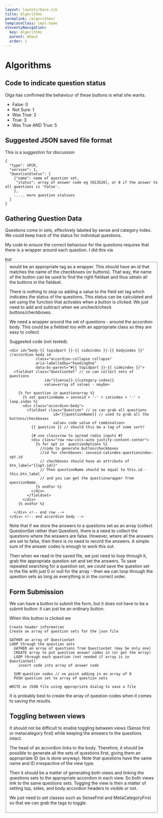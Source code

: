 ```yaml
---
layout: layouts/base.njk
title: Algorithms
permalink: /algorithms/
templateClass: tmpl-home
eleventyNavigation:
  key: Algorithms
  parent: About
  order: 1
---
```

# Algorithms
## Code to indicate question status
Olga has confirmed the behaviour of these buttons is what she wants.
- False: 0
- Not Sure: 1
- Was True: 2
- True: 3
- Was True AND True: 5

## Suggested JSON saved file format
This is a suggestion for discussion

```
{
  "type": SPCR,
  "version": 1,
  "QuestionStatus": [
    {"name": name of question set,
     "status": array of answer code eg [013520], or 0 if the answer to all questions is 'False'.
    },
    ..... more question statuses
  ]
}
```

## Gathering Question Data
Questions come in sets, effectively labeled by sense and category index. We could keep track of the status for individual questions.

My code to ensure the correct behaviour for the questions requires that there is a wrapper around each question. I did this via <form> but <fieldset> would be an appropriate tag as a wrapper. This should have an id that matches the name of the checkboxes (or buttons). That way, the name of the button can be used to find the right fieldset and thus obtain all the buttons in the fieldset.

There is nothing to stop us adding a value to the field set tag which indicates the status of the questions. This status can be calculated and set using the function that activates when a button is clicked. We just need to add and subtract when we uncheck/check buttons/checkboxes.

We need a wrapper around the set of questions - around the accordion body. This could be a fieldset too with an appropriate class so they are easy to collect.

Suggested code (not tested). 

```
<div id="body-{{ topidpart }}-{{ sideindex }}-{{ bodyindex }}" //accordion body id
            class="accordion-collapse collapse" 
            aria-labelledby="headingOne"
            data-bs-parent="#{{ topidpart }}-{{ sideindex }}">
  <fieldset class="QuestionSet" // so can collect sets of questions
                id="{{sense}}-{{category-index}} 
                value=array of values - maybe>

    {% for question in questionarray %}
      {% set questionName = senseid + '-' + catindex + '-' + loop.index %}
      <div class="accordion-body">
        <fieldset class="Question" // so can grab all questions
                    id="{{questionName}} // used to grab all the buttons/checkboxes
                    value= code value of combination>
          {{ question }} // should this be a tag of some sort?

          {# use class=row to spread radio inputs #}
          <div class="row row-cols-auto justify-content-center">
            {% for opt in  questionOptions %}
              //code to generate button/checkboxes 
              //id for checkboxes: senseid-catindex-questionindex-opt.id
              // checkboxes should have an attribute of btn_label="{{opt.id}}"
              // Then questionName should be equal to this.id - this.btn_label
              // and you can get the questionwrapper from questionName.
            {% endfor %}
          </div>
        </fieldset>
      </div>
    {% endfor %}

  </div> <!-- end row -->
</div> <!-- end accordion body -->
```

Note that if we store the answers to a questions set as an array (collect QuestionSet rather than Question), there is a need to collect the questions where the answers are false. However, where all the answers are set to false, then there is no need to record the answers. A simple sum of the answer codes is enough to work this out. 

Then when we read in the saved file, we just need to loop through it, grab the appropriate question set and set the answers. To save repeated searching for a question set, we could save the question set in the file with just 0 or null for the array - then we can loop through the question sets as long as everything is in the correct order.

## Form Submission
We can have a button to submit the form, but it does not have to be a submit button: it can just be an ordinary button.

When this button is clicked we 
```
Create header information
Create an array of question sets for the json file

GATHER an array of QuestionSet
LOOP through the question sets
  GATHER an array of questions from QuestionSet (may be only one)
  CREATE array to put question answer codes in (or get the array)
  LOOP through each question (not needed if array is in QuestionSet)
    insert code into array of answer code
  
  SUM question codes // no point adding in an array of 0
  PUSH question set to array of question sets

WRITE as JSON file using appropriate dialog to save a file
```

It is probably best to create the array of question codes when it comes to saving the results.

  


## Toggling between views
It should not be difficult to enable toggling between views (Sense first or metacategory first) while keeping the answers to the questions intact.

The head of an accordion links to the body. Therefore, it should be possible to generate all the sets of questions first, giving them an appropriate ID (as is done anyway). Note that questions have the same name and ID irrespective of the view type.

Then it should be a matter of generating both views and linking the questions sets to the appropriate accordion in each view. So both views link to the same questions sets. Togging the view is then a matter of setting top, sides, and body accordion headers to visible or not.

We just need to set classes such as SenseFirst and MetaCategoryFirst so that we can grab the tags to toggle.
